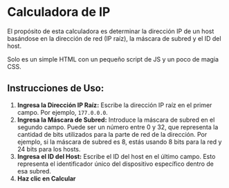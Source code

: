 # Calculadora de IP
El propósito de esta calculadora es determinar la dirección IP de un host basándose en la dirección de red (IP raíz), la máscara de subred y el ID del host.

Solo es un simple HTML con un pequeño script de JS y un poco de magia CSS.

## Instrucciones de Uso:

1. **Ingresa la Dirección IP Raíz:** Escribe la dirección IP raíz en el primer campo. Por ejemplo, `177.0.0.0`.
2. **Ingresa la Máscara de Subred:** Introduce la máscara de subred en el segundo campo. Puede ser un número entre 0 y 32, que representa la cantidad de bits utilizados para la parte de red de la dirección. Por ejemplo, si la máscara de subred es 8, estás usando 8 bits para la red y 24 bits para los hosts.
3. **Ingresa el ID del Host:** Escribe el ID del host en el último campo. Esto representa el identificador único del dispositivo específico dentro de esa subred.
4. **Haz clic en Calcular**


